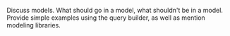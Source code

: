 Discuss models.  What should go in a model, what shouldn't be in a model.  Provide simple examples using the query builder, as well as mention modeling libraries.